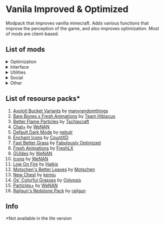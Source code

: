 # Vanila Improved & Optimized
Modpack that improves vanilla minecraft. Adds various functions that improve the perception of the game, and also improves optimization. Most of mods are client-based.

## List of mods
<details>
<summary>Optimization</summary>

1. [Concurrent Chunk Management Engine](https://modrinth.com/mod/c2me-fabric) by [ishland](https://modrinth.com/user/ishland)
2. [Debugify](https://modrinth.com/mod/debugify) by [isxander](https://modrinth.com/user/isxander)
3. [Dynamic FPS](https://modrinth.com/mod/dynamic-fps) by [juliand665](https://modrinth.com/user/juliand665)
4. [FerriteCore](https://modrinth.com/mod/ferrite-core) by [malte0811](https://modrinth.com/user/malte0811)
5. [ImmediatelyFast](https://modrinth.com/mod/immediatelyfast) by [RaphiMC](https://modrinth.com/user/RaphiMC)
6. [Indium](https://modrinth.com/mod/indium) by [comp500](https://modrinth.com/user/comp500)
7. [Krypton](https://modrinth.com/mod/krypton) by [astei](https://modrinth.com/user/astei)
8. [LazyDFU](https://modrinth.com/mod/lazydfu) by [astei](https://modrinth.com/user/astei)
9. [Lithium](https://modrinth.com/mod/lithium) by [jellysquid3](https://modrinth.com/user/jellysquid3)
10. [Memory Leak Fix](https://modrinth.com/mod/memoryleakfix)](https://modrinth.com/mod/memoryleakfix) by [FX](https://modrinth.com/user/FX)
11. [ModernFix](https://modrinth.com/mod/modernfix) by [embeddedt](https://modrinth.com/user/embeddedt)
12. [More Culling](https://modrinth.com/mod/moreculling) by [FX](https://modrinth.com/user/FX)
13. [Noxesium](https://modrinth.com/mod/noxesium) by [Aeltumn](https://modrinth.com/user/Aeltumn)
14. [Nvidium](https://modrinth.com/mod/nvidium) by [cortex](https://modrinth.com/user/cortex)
15. [Ruthenium](https://modrinth.com/mod/ruthenium) by [Im_Kel](https://modrinth.com/user/Im_Kel)
16. [Sodium](https://modrinth.com/mod/sodium) by [jellysquid3](https://modrinth.com/user/jellysquid3)
17. [Sodium Extra](https://modrinth.com/mod/sodium-extra) by [FlashyReese](https://modrinth.com/user/FlashyReese)
18. [Starlight](https://modrinth.com/mod/starlight) by [spottedleaf](https://modrinth.com/user/spottedleaf)
    
</details>


<details>
<summary>Interface</summary>

1. [Advancement Plaques](https://modrinth.com/mod/advancement-plaques)* by [Grend](https://modrinth.com/user/Grend)
2. [AdvancementInfo](https://modrinth.com/mod/advancementinfo)* by [Giselbaer](https://modrinth.com/user/Giselbaer)
3. [AppleSkin](https://modrinth.com/mod/appleskin) by [squeek502](https://modrinth.com/user/squeek502)
4. [Armor Chroma for Fabric](https://modrinth.com/mod/armor-chroma-for-fabric) by [A5b84](https://modrinth.com/user/A5b84)
5. [Better Command Block UI](https://modrinth.com/mod/bettercommandblockui)* by [Tec](https://modrinth.com/user/Tec)
6. [Better Mount HUD](https://modrinth.com/mod/better-mount-hud) by [Lortseam](https://modrinth.com/user/Lortseam)
7. [Better Recipe Book](https://modrinth.com/mod/brb) by [marshmallow](https://modrinth.com/user/marshmallow)
8. [Better Statistics Screen](https://modrinth.com/mod/better-stats) by [TheCSDev](https://modrinth.com/user/TheCSDev)
9. [BetterF3](https://modrinth.com/mod/betterf3) by [TreyRuffy](https://modrinth.com/user/TreyRuffy)
10. [Blur (Fabric)](https://modrinth.com/mod/blur-fabric) by [Motschen](https://modrinth.com/user/Motschen)
11. [Chat Heads](https://modrinth.com/mod/chat-heads) by [dzwdz](https://modrinth.com/user/dzwdz)
12. [Chat Patches](https://modrinth.com/mod/chatpatches)* by [OBro1961](https://modrinth.com/user/OBro1961)
13. [Coordinates Display](https://modrinth.com/mod/coordinates-display) by [Boxadactle](https://modrinth.com/user/Boxadactle)
14. [Dark Loading Screen](https://modrinth.com/mod/dark-loading-screen) by [A5b84](https://modrinth.com/user/A5b84)
15. [Dynamic Crosshair](https://modrinth.com/mod/dynamiccrosshair)* by [Crendgrim](https://modrinth.com/user/Crendgrim)
16. [Mod Menu](https://modrinth.com/mod/modmenu) by [Terraformers](https://modrinth.com/organization/terraformers)
17. [No Resource Pack Warnings](https://modrinth.com/mod/no-resource-pack-warnings) by [Space Walker](https://modrinth.com/user/Space%20Walker)
18. [Notes](https://modrinth.com/mod/notes) by [Chaosyr](https://modrinth.com/user/Chaosyr)
19. [Reese's Sodium Options](https://modrinth.com/mod/reeses-sodium-options) by [FlashyReese](https://modrinth.com/user/FlashyReese)
20. [Remove Reloading Screen](https://modrinth.com/mod/rrls) by [dima_dencep](https://modrinth.com/user/dima_dencep)
21. [Shulker Box Tooltip](https://modrinth.com/mod/shulkerboxtooltip) by [MisterPeModder](https://modrinth.com/user/MisterPeModder)
22. [Stendhal](https://modrinth.com/mod/stendhal) by [NebSpacefarer](https://modrinth.com/user/NebSpacefarer)
23. [ToolTipFix](https://modrinth.com/mod/tooltipfix) by [kyrptonaught](https://modrinth.com/user/kyrptonaught)
24. [TotemCounter](https://modrinth.com/mod/totemcounter) by [uku](https://modrinth.com/user/uku)

</details>


<details>
<summary>Utilities</summary>

1. [CalcMod](https://modrinth.com/mod/calcmod) by [js802025](https://modrinth.com/user/js802025)
2. [Chest Tracker](https://modrinth.com/mod/chest-tracker)* by [JackFred2](https://modrinth.com/user/JackFred2)
3. [Continue Button](https://modrinth.com/mod/continue) by [mineblock11](https://modrinth.com/user/mineblock11)
4. [Craftify](https://modrinth.com/mod/craftify)* by [ThatGravyBoat](https://modrinth.com/user/ThatGravyBoat)
5. [Draggable List](https://modrinth.com/mod/draggable-lists) by [mrmelon54](https://modrinth.com/user/mrmelon54)
6. [Essential Client](https://modrinth.com/mod/essentialclient) by [senseiwells](https://modrinth.com/user/senseiwells)
7. [Inventory Profiles Next](https://modrinth.com/mod/inventory-profiles-next) by [blackd](https://modrinth.com/user/blackd)
8. [Item Swapper](https://modrinth.com/plugin/itemswapper)* by [tr7zw](https://modrinth.com/user/tr7zw)
9. [No Narrator](https://modrinth.com/mod/nonarrator) by [545u](https://modrinth.com/user/545u)
10. [Pick Block Pro](https://modrinth.com/mod/pick-block-pro) by [Sjouwer](https://modrinth.com/user/Sjouwer)
11. [Restore Chat Links](https://modrinth.com/mod/restore-chat-links) by [zomabies](https://modrinth.com/user/zomabies)
12. [Resourcify](https://modrinth.com/mod/resourcify)* by [DeDiamondPro](https://modrinth.com/user/DeDiamondPro)
13. [Smoke Suppression](https://modrinth.com/mod/smoke-suppression) by [supersaiyansubtlety](https://modrinth.com/user/supersaiyansubtlety)
14. [Tweakeroo](https://www.curseforge.com/minecraft/mc-mods/tweakeroo)* by [masady](https://www.curseforge.com/members/masady)
15. [Easier Villager Trading](https://modrinth.com/mod/easiervillagertrading) by [Giselbaer](https://modrinth.com/user/Giselbaer)
16. [Fast Quit](https://modrinth.com/mod/fastquit) by [contaria](https://modrinth.com/user/contaria)
17. [Litematica](https://www.curseforge.com/minecraft/mc-mods/litematica)* by [masady](https://www.curseforge.com/members/masady)

</details>

<details>
<summary>Social</summary>

1. [Essential](https://modrinth.com/mod/essential)* by [SparkUniverse](https://modrinth.com/user/SparkUniverse)
2. [Emote Craft](https://modrinth.com/mod/emotecraft)* by [KosmX](https://modrinth.com/user/KosmX)
3. [Show Me Your Skin](https://modrinth.com/mod/show-me-your-skin) by [enjarai](https://modrinth.com/user/enjarai)
4. [Simple Voice Chat](https://modrinth.com/plugin/simple-voice-chat)* by [henkelmax](https://modrinth.com/user/henkelmax)

</details>

<details>
<summary>Other</summary>

1. [3D Skin Layers](https://modrinth.com/mod/3dskinlayers) by [tr7zw](https://modrinth.com/user/tr7zw)
2. [Ambient Sounds](https://modrinth.com/mod/ambientsounds)* by [creativemd](https://modrinth.com/user/creativemd)
3. [Back Tools](https://modrinth.com/mod/backtools) by [DanikingRD](https://modrinth.com/user/DanikingRD)
4. [Better Third Person](https://modrinth.com/mod/better-third-person)* by [socolio](https://modrinth.com/user/socolio)
6. [Boat Item View](https://modrinth.com/mod/boat-item-view) by [50ap5ud5](https://modrinth.com/user/50ap5ud5)
7. [Cake Chomps](https://modrinth.com/mod/cake-chomps) by [TheIllusiveC4](https://modrinth.com/user/TheIllusiveC4)
8. [Camera Overhaul](https://modrinth.com/mod/cameraoverhaul)* by [Mirsario](https://modrinth.com/user/Mirsario)
9. [Capes](https://modrinth.com/mod/capes) by [caelthecolher](https://modrinth.com/user/caelthecolher)
10. [Carpet](https://modrinth.com/mod/carpet) by [altrisi](https://modrinth.com/user/altrisi)
11. [Cave Dust](https://modrinth.com/mod/cave-dust) by [LizIsTired](https://modrinth.com/user/LizIsTired)
12. [Cr³stal](https://modrinth.com/mod/crestal)* by [fantahund](https://modrinth.com/user/fantahund)
15. [Eating Animation](https://modrinth.com/mod/eating-animation) by [theoness1](https://modrinth.com/user/theoness1)
16. [Falling Leaves](https://modrinth.com/mod/fallingleaves) by [randommcsomethin](https://modrinth.com/user/randommcsomethin)
17. [Immersive Thunder](https://modrinth.com/mod/immersivethunder)* by [netcatgirl](https://modrinth.com/user/netcatgirl)
18. [Lamb Dynamic Lights](https://modrinth.com/mod/lambdynamiclights) by [LambdAurora](https://modrinth.com/user/LambdAurora)
19. [Make Bubbles Pop](https://modrinth.com/mod/make_bubbles_pop) by [Tschipcraft](https://modrinth.com/user/Tschipcraft)
20. [Not Enough Animations](https://modrinth.com/mod/not-enough-animations) by [tr7zw](https://modrinth.com/user/tr7zw)
21. [Particle Moths](https://modrinth.com/mod/particle-moths)* by [ThePoultryMan](https://modrinth.com/user/ThePoultryMan)
22. [Presence Footsteps](https://modrinth.com/mod/presence-footsteps) by [Sollace](https://modrinth.com/user/Sollace)
23. [Sound Physics Remastered](https://modrinth.com/mod/sound-physics-remastered)* by [henkelmax](https://modrinth.com/user/henkelmax)
24. [Entity Model Features](https://modrinth.com/mod/entity-model-features) by [Traben](https://modrinth.com/user/Traben)
25. [Entity Texture Features](https://modrinth.com/mod/entitytexturefeatures) by [Traben](https://modrinth.com/user/Traben)
26. [Visuality](https://modrinth.com/mod/visuality)* by [PinkGoosik](https://modrinth.com/user/PinkGoosik)
27. [Wavey Capes](https://modrinth.com/mod/wavey-capes) by [tr7zw](https://modrinth.com/user/tr7zw)

</details>

## List of resourse packs*

1. [Axolotl Bucket Variants](https://modrinth.com/resourcepack/axolotl-bucket-variants) by [manyrandomthings](https://modrinth.com/user/manyrandomthings)
2. [Bare Bones x Fresh Animations](https://modrinth.com/resourcepack/bare-bones-x-fresh-animations) by [Team Hibiscus](https://modrinth.com/organization/team-hibiscus)
3. [Better Flame Particles](https://modrinth.com/resourcepack/better-flame-particles) by [Tschipcraft](https://modrinth.com/user/Tschipcraft)
4. [Chat+](https://modrinth.com/resourcepack/chat+) by [WeNAN](https://modrinth.com/organization/wenan)
5. [Default Dark Mode](https://modrinth.com/resourcepack/default-dark-mode) by [nebulr](https://modrinth.com/user/nebulr)
6. [Enchant Icons](https://modrinth.com/resourcepack/enchant-icons-countxd) by [CountXD](https://modrinth.com/user/CountXD)
7. [Fast Better Grass](https://modrinth.com/resourcepack/fast-better-grass) by [Fabulously Optimized](https://modrinth.com/organization/fabulously-optimized)
8. [Fresh Animations](https://modrinth.com/resourcepack/fresh-animations) by [FreshLX](https://modrinth.com/user/FreshLX)
9. [GUIdes](https://modrinth.com/resourcepack/guides) by [WeNAN](https://modrinth.com/organization/wenan)
10. [Icons](https://modrinth.com/resourcepack/icons) by [WeNAN](https://modrinth.com/organization/wenan)
11. [Low On Fire](https://modrinth.com/resourcepack/low-on-fire) by [Haikis](https://modrinth.com/user/Haikis)
12. [Motschen's Better Leaves](https://modrinth.com/resourcepack/better-leaves) by [Motschen](https://modrinth.com/user/Motschen)
13. [New Chest](https://modrinth.com/resourcepack/new-chests) by [kemiu](https://modrinth.com/user/kemiu)
14. [Os' Colorful Grasses](https://modrinth.com/resourcepack/os-colorful-grasses) by [Oslypsis](https://modrinth.com/user/Oslypsis)
15. [Particles+](https://modrinth.com/resourcepack/particles+) by [WeNAN](https://modrinth.com/organization/wenan)
16. [Railgun's Redstone Pack](https://modrinth.com/resourcepack/railguns-redstone-pack) by [railgun](https://modrinth.com/user/railgun)


## Info
*Not available in the lite version 

